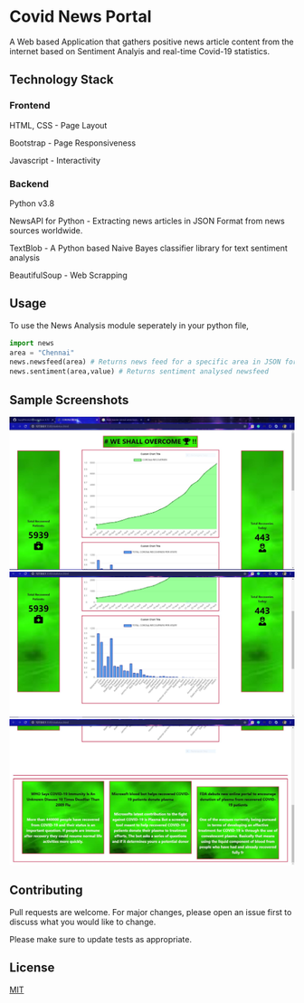 # Covid News Portal

A Web based Application that gathers positive news article content from the internet based on Sentiment Analyis and real-time Covid-19
statistics.   

## Technology Stack
### Frontend
HTML, CSS - Page Layout

Bootstrap - Page Responsiveness

Javascript - Interactivity

### Backend
Python v3.8

NewsAPI for Python - Extracting news articles in JSON Format from news sources worldwide.

TextBlob - A Python based Naive Bayes classifier library for text sentiment analysis 

BeautifulSoup - Web Scrapping 


## Usage

To use the News Analysis module seperately in your python file,   

```python
import news
area = "Chennai"
news.newsfeed(area) # Returns news feed for a specific area in JSON format
news.sentiment(area,value) # Returns sentiment analysed newsfeed
```
## Sample Screenshots
![pic_a](https://github.com/SayadPervez/rit_hackathon/blob/master/SNIPS/a.JPG?raw=true)
![pic_b](https://github.com/SayadPervez/rit_hackathon/blob/master/SNIPS/b.JPG?raw=true)
![pic_c](https://github.com/SayadPervez/rit_hackathon/blob/master/SNIPS/c.JPG?raw=true)
## Contributing
Pull requests are welcome. For major changes, please open an issue first to discuss what you would like to change.

Please make sure to update tests as appropriate.

## License
[MIT](https://choosealicense.com/licenses/mit/)
